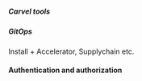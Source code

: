 ##### Carvel tools

##### GitOps
Install + Accelerator, Supplychain etc.


#### Authentication and authorization